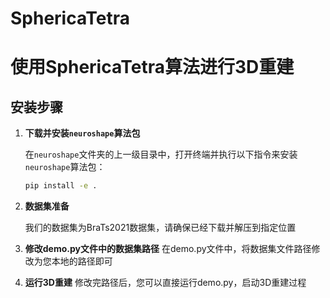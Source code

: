 # SphericaTetra

# 使用SphericaTetra算法进行3D重建

## 安装步骤

1. **下载并安装`neuroshape`算法包**

   在`neuroshape`文件夹的上一级目录中，打开终端并执行以下指令来安装`neuroshape`算法包：

   ```bash
   pip install -e .

2. **数据集准备**

   我们的数据集为BraTs2021数据集，请确保已经下载并解压到指定位置

3. **修改demo.py文件中的数据集路径**
   在demo.py文件中，将数据集文件路径修改为您本地的路径即可

4. **运行3D重建**
   修改完路径后，您可以直接运行demo.py，启动3D重建过程
